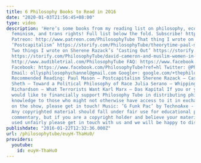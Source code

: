 ```yaml
---
title: 6 Philosophy Books to Read in 2016
date: "2020-01-03T21:56:45+08:00"
type: video
description: 'Here’s some books from my reading list on philosophy, economics, terrorism,
  feminism, and trans rights! Full list below the fold. Subscribe! http://tinyurl.com/pr99a46
  Patreon: http://www.patreon.com/PhilosophyTube That thing I wrote on Paul Mason’s
  ‘Postcapitalism’ https://storify.com/PhilosophyTube/theorytime-paul-mason-s-postcapitalism
  Two things I wrote on Sherene Razack’s ‘Casting Out’ https://storify.com/PhilosophyTube/sherene-razack-on-patriarchy-and-islam
  https://storify.com/PhilosophyTube/david-cameron-and-muslim-women-in-veils Audible:
  http://www.audibletrial.com/PhilosophyTube FAQ: https://www.facebook.com/PhilosophyTube/posts/460163027465168
  Facebook: https://www.facebook.com/PhilosophyTube?ref=hl Twitter: @PhilosophyTube
  Email: ollysphilosophychannel@gmail.com Google+: google.com/+thephilosophytube realphilosophytube.tumblr.com
  Recommended Reading: Paul Mason – Postcapitalism Sherene Razack – Casting Out Falguni
  Sheth – Toward a Political Philosophy of Race Julia Serano – Whipping Girl Louise
  Richardson – What Terrorists Want Karl Marx – Das Kapital If you or your organisation
  would like to financially support Philosophy Tube in distributing philosophical
  knowledge to those who might not otherwise have access to it in exchange for credits
  on the show, please get in touch! Music: ’G Funk Pac’ by TechnoAxe - http://tinyurl.com/kkrsfgg
  Any copyrighted material should fall under fair use for educational purposes or
  commentary, but if you are a copyright holder and believe your material has been
  used unfairly please get in touch with us and we will be happy to discuss it.'
publishdate: "2016-01-22T12:32:36.000Z"
url: /philosophytube/euyH-ThaHu0/
providers:
  youtube:
    id: euyH-ThaHu0
---
```

